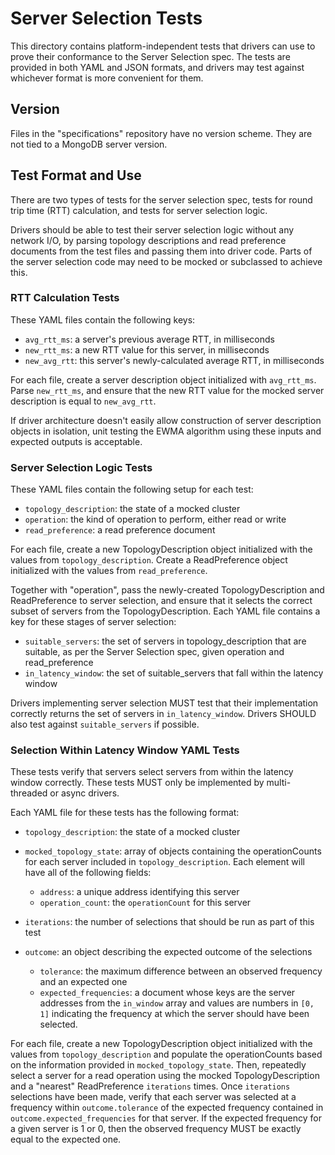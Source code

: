 # Server Selection Tests

This directory contains platform-independent tests that drivers can use to prove their conformance to the Server
Selection spec. The tests are provided in both YAML and JSON formats, and drivers may test against whichever format is
more convenient for them.

## Version

Files in the "specifications" repository have no version scheme. They are not tied to a MongoDB server version.

## Test Format and Use

There are two types of tests for the server selection spec, tests for round trip time (RTT) calculation, and tests for
server selection logic.

Drivers should be able to test their server selection logic without any network I/O, by parsing topology descriptions
and read preference documents from the test files and passing them into driver code. Parts of the server selection code
may need to be mocked or subclassed to achieve this.

### RTT Calculation Tests

These YAML files contain the following keys:

- `avg_rtt_ms`: a server's previous average RTT, in milliseconds
- `new_rtt_ms`: a new RTT value for this server, in milliseconds
- `new_avg_rtt`: this server's newly-calculated average RTT, in milliseconds

For each file, create a server description object initialized with `avg_rtt_ms`. Parse `new_rtt_ms`, and ensure that the
new RTT value for the mocked server description is equal to `new_avg_rtt`.

If driver architecture doesn't easily allow construction of server description objects in isolation, unit testing the
EWMA algorithm using these inputs and expected outputs is acceptable.

### Server Selection Logic Tests

These YAML files contain the following setup for each test:

- `topology_description`: the state of a mocked cluster
- `operation`: the kind of operation to perform, either read or write
- `read_preference`: a read preference document

For each file, create a new TopologyDescription object initialized with the values from `topology_description`. Create a
ReadPreference object initialized with the values from `read_preference`.

Together with "operation", pass the newly-created TopologyDescription and ReadPreference to server selection, and ensure
that it selects the correct subset of servers from the TopologyDescription. Each YAML file contains a key for these
stages of server selection:

- `suitable_servers`: the set of servers in topology_description that are suitable, as per the Server Selection spec,
    given operation and read_preference
- `in_latency_window`: the set of suitable_servers that fall within the latency window

Drivers implementing server selection MUST test that their implementation correctly returns the set of servers in
`in_latency_window`. Drivers SHOULD also test against `suitable_servers` if possible.

### Selection Within Latency Window YAML Tests

These tests verify that servers select servers from within the latency window correctly. These tests MUST only be
implemented by multi-threaded or async drivers.

Each YAML file for these tests has the following format:

- `topology_description`: the state of a mocked cluster

- `mocked_topology_state`: array of objects containing the operationCounts for each server included in
    `topology_description`. Each element will have all of the following fields:

    - `address`: a unique address identifying this server
    - `operation_count`: the `operationCount` for this server

- `iterations`: the number of selections that should be run as part of this test

- `outcome`: an object describing the expected outcome of the selections

    - `tolerance`: the maximum difference between an observed frequency and an expected one
    - `expected_frequencies`: a document whose keys are the server addresses from the `in_window` array and values are
        numbers in `[0, 1]` indicating the frequency at which the server should have been selected.

For each file, create a new TopologyDescription object initialized with the values from `topology_description` and
populate the operationCounts based on the information provided in `mocked_topology_state`. Then, repeatedly select a
server for a read operation using the mocked TopologyDescription and a "nearest" ReadPreference `iterations` times. Once
`iterations` selections have been made, verify that each server was selected at a frequency within `outcome.tolerance`
of the expected frequency contained in `outcome.expected_frequencies` for that server. If the expected frequency for a
given server is 1 or 0, then the observed frequency MUST be exactly equal to the expected one.
